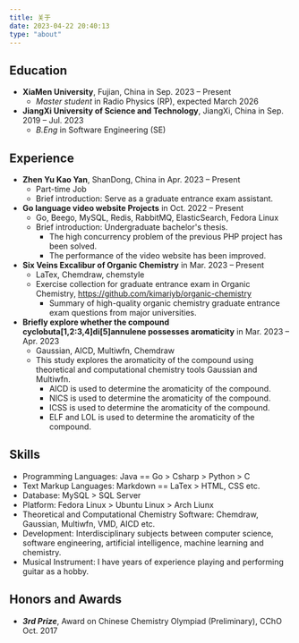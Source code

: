 ```yaml
---
title: 关于
date: 2023-04-22 20:40:13
type: "about"
---
```


## Education

- **XiaMen University**, Fujian, China in Sep. 2023 – Present
  - *Master student* in Radio Physics (RP), expected March 2026
- **JiangXi University of Science and Technology**, JiangXi, China in Sep. 2019 – Jul. 2023                  
  - *B.Eng* in Software Engineering (SE)

## Experience

- **Zhen Yu Kao Yan**, ShanDong, China in Apr. 2023 – Present
  - Part-time Job
  - Brief introduction: Serve as a graduate entrance exam assistant.
- **Go language video website Projects** in Oct. 2022 – Present
  - Go, Beego, MySQL, Redis, RabbitMQ, ElasticSearch, Fedora Linux 
  - Brief introduction: Undergraduate bachelor's thesis.
    - The high concurrency problem of the previous PHP project has been solved.
    - The performance of the video website has been improved.
- **Six Veins Excalibur of Organic Chemistry** in Mar. 2023 – Present
  - LaTex, Chemdraw, chemstyle 
  - Exercise collection for graduate entrance exam in Organic Chemistry, https://github.com/kimariyb/organic-chemistry
    - Summary of high-quality organic chemistry graduate entrance exam questions from major universities.
- **Briefly explore whether the compound cyclobuta[1,2:3,4]di[5]annulene possesses aromaticity** in Mar. 2023 – Apr. 2023
  - Gaussian, AICD, Multiwfn, Chemdraw 
  - This study explores the aromaticity of the compound using theoretical and computational chemistry tools Gaussian
    and Multiwfn.
    - AICD is used to determine the aromaticity of the compound.
    - NICS is used to determine the aromaticity of the compound.
    - ICSS is used to determine the aromaticity of the compound.
    - ELF and LOL is used to determine the aromaticity of the compound.


## Skills

- Programming Languages: Java == Go > Csharp > Python > C
- Text Markup Languages: Markdown == LaTex > HTML, CSS etc.
- Database: MySQL > SQL Server
- Platform: Fedora Linux > Ubuntu Linux > Arch Liunx
- Theoretical and Computational Chemistry Software: Chemdraw, Gaussian, Multiwfn, VMD, AICD etc.
- Development: Interdisciplinary subjects between computer science, software engineering, artificial intelligence,
  machine learning and chemistry.
- Musical Instrument: I have years of experience playing and performing guitar as a hobby.


## Honors and Awards

- ***3rd Prize***, Award on Chinese Chemistry Olympiad (Preliminary), CChO Oct. 2017